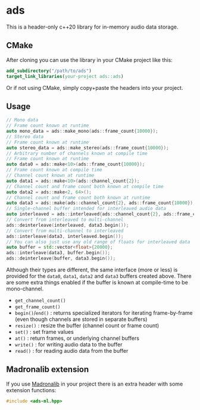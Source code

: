 # ads
This is a header-only c++20 library for in-memory audio data storage.

## CMake
After cloning you can use the library in your CMake project like this:
```cmake
add_subdirectory("/path/to/ads")
target_link_libraries(your-project ads::ads)
```

Or if not using CMake, simply copy+paste the headers into your project.

## Usage
```c++
// Mono data
// Frame count known at runtime
auto mono_data = ads::make_mono(ads::frame_count{10000});
// Stereo data
// Frame count known at runtime
auto stereo_data = ads::make_stereo(ads::frame_count{10000});
// Arbitrary number of channels known at compile time
// Frame count known at runtime
auto data0 = ads::make<10>(ads::frame_count{10000});
// Frame count known at compile time
// Channel count known at runtime
auto data1 = ads::make<10>(ads::channel_count{2});
// Channel count and frame count both known at compile time
auto data2 = ads::make<2, 64>();
// Channel count and frame count both known at runtime
auto data3 = ads::make(ads::channel_count{2}, ads::frame_count{10000});
// Single-channel buffer intended for interleaved audio data
auto interleaved = ads::interleaved{ads::channel_count{2}, ads::frame_count{10000});
// Convert from interleaved to multi-channel
ads::deinterleave(interleaved, data3.begin());
// Convert from multi-channel to interleaved
ads::interleave(data3, interleaved.begin());
// You can also just use any old range of floats for interleaved data
auto buffer = std::vector<float>{20000};
ads::interleave(data3, buffer.begin());
ads::deinterleave(buffer, data3.begin());
```
Although their types are different, the same interface (more or less) is provided for the `data0`, `data1`, `data2` and `data3` buffers created above. There are some extra things enabled if the buffer is known at compile-time to be mono-channel.
- `get_channel_count()`
- `get_frame_count()`
- `begin()`/`end()` : returns specialized iterators for iterating frame-by-frame (even though channels are stored in separate buffers)
- `resize()` : resize the buffer (channel count or frame count)
- `set()` : set frame values
- `at()` : return frames, or underlying channel buffers
- `write()` : for writing audio data to the buffer
- `read()` : for reading audio data from the buffer

## Madronalib extension
If you use [Madronalib](https://github.com/madronalabs/madronalib) in your project there is an extra header with some extension functions:
```c++
#include <ads-ml.hpp>
```
